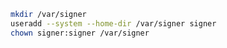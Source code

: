 ﻿```sh
mkdir /var/signer
useradd --system --home-dir /var/signer signer
chown signer:signer /var/signer
```
